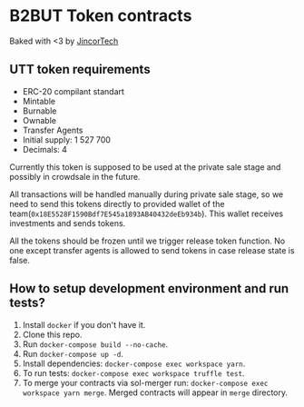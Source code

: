 # B2BUT Token contracts

Baked with <3 by [JincorTech](https://github.com/JincorTech/)

## UTT token requirements

* ERC-20 compilant standart
* Mintable
* Burnable
* Ownable
* Transfer Agents
* Initial supply: 1 527 700
* Decimals: 4

Currently this token is supposed to be used at the private sale stage and possibly in crowdsale in the future.

All transactions will be handled manually during private sale stage, so we need to send this tokens directly to provided wallet of the team(`0x18E5528F1590Bdf7E545a1893AB40432deEb934b`). This wallet receives investments and sends tokens.

All the tokens should  be frozen until we trigger release token function. No one except transfer agents is allowed to send tokens in case release state is false.



## How to setup development environment and run tests?

1. Install `docker` if you don't have it.
1. Clone this repo.
1. Run `docker-compose build --no-cache`.
1. Run `docker-compose up -d`.
1. Install dependencies: `docker-compose exec workspace yarn`.
1. To run tests: `docker-compose exec workspace truffle test`.
1. To merge your contracts via sol-merger run: `docker-compose exec workspace yarn merge`.
Merged contracts will appear in `merge` directory.
